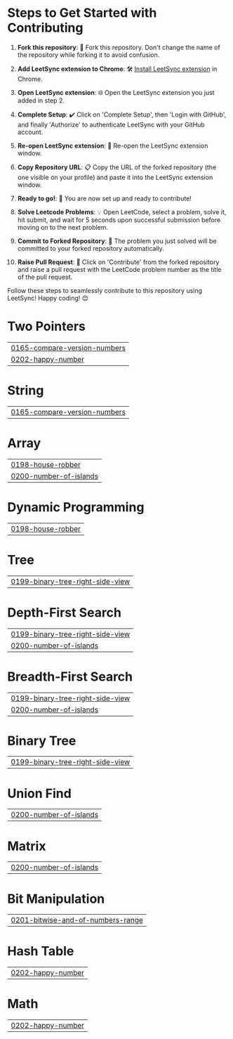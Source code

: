 # Steps to Get Started with Contributing

1. **Fork this repository**: 🍴 Fork this repository. Don't change the name of the repository while forking it to avoid confusion.

2. **Add LeetSync extension to Chrome**: 🛠️ [Install LeetSync extension](https://chromewebstore.google.com/detail/leetsync-leetcode-to-gith/ppkbejeolfcbaomanmbpjdbkfcjfhjnd) in Chrome.

3. **Open LeetSync extension**: 🌐 Open the LeetSync extension you just added in step 2.

4. **Complete Setup**: ✔️ Click on 'Complete Setup', then 'Login with GitHub', and finally 'Authorize' to authenticate LeetSync with your GitHub account.

5. **Re-open LeetSync extension**: 🔄 Re-open the LeetSync extension window.

6. **Copy Repository URL**: 📋 Copy the URL of the forked repository (the one visible on your profile) and paste it into the LeetSync extension window.

7. **Ready to go!**: 🚀 You are now set up and ready to contribute!

8. **Solve Leetcode Problems**: 💡 Open LeetCode, select a problem, solve it, hit submit, and wait for 5 seconds upon successful submission before moving on to the next problem.

9. **Commit to Forked Repository**: 💾 The problem you just solved will be committed to your forked repository automatically.

10. **Raise Pull Request**: 🎉 Click on 'Contribute' from the forked repository and raise a pull request with the LeetCode problem number as the title of the pull request.

Follow these steps to seamlessly contribute to this repository using LeetSync! Happy coding! 😊


# Two Pointers
|  |
| ------- |
| [0165-compare-version-numbers](https://github.com/sumedh2424/LeetCode-Feeder/tree/master/0165-compare-version-numbers) |
| [0202-happy-number](https://github.com/sumedh2424/LeetCode-Feeder/tree/master/0202-happy-number) |
# String
|  |
| ------- |
| [0165-compare-version-numbers](https://github.com/sumedh2424/LeetCode-Feeder/tree/master/0165-compare-version-numbers) |
# Array
|  |
| ------- |
| [0198-house-robber](https://github.com/sumedh2424/LeetCode-Feeder/tree/master/0198-house-robber) |
| [0200-number-of-islands](https://github.com/sumedh2424/LeetCode-Feeder/tree/master/0200-number-of-islands) |
# Dynamic Programming
|  |
| ------- |
| [0198-house-robber](https://github.com/sumedh2424/LeetCode-Feeder/tree/master/0198-house-robber) |
# Tree
|  |
| ------- |
| [0199-binary-tree-right-side-view](https://github.com/sumedh2424/LeetCode-Feeder/tree/master/0199-binary-tree-right-side-view) |
# Depth-First Search
|  |
| ------- |
| [0199-binary-tree-right-side-view](https://github.com/sumedh2424/LeetCode-Feeder/tree/master/0199-binary-tree-right-side-view) |
| [0200-number-of-islands](https://github.com/sumedh2424/LeetCode-Feeder/tree/master/0200-number-of-islands) |
# Breadth-First Search
|  |
| ------- |
| [0199-binary-tree-right-side-view](https://github.com/sumedh2424/LeetCode-Feeder/tree/master/0199-binary-tree-right-side-view) |
| [0200-number-of-islands](https://github.com/sumedh2424/LeetCode-Feeder/tree/master/0200-number-of-islands) |
# Binary Tree
|  |
| ------- |
| [0199-binary-tree-right-side-view](https://github.com/sumedh2424/LeetCode-Feeder/tree/master/0199-binary-tree-right-side-view) |
# Union Find
|  |
| ------- |
| [0200-number-of-islands](https://github.com/sumedh2424/LeetCode-Feeder/tree/master/0200-number-of-islands) |
# Matrix
|  |
| ------- |
| [0200-number-of-islands](https://github.com/sumedh2424/LeetCode-Feeder/tree/master/0200-number-of-islands) |
# Bit Manipulation
|  |
| ------- |
| [0201-bitwise-and-of-numbers-range](https://github.com/sumedh2424/LeetCode-Feeder/tree/master/0201-bitwise-and-of-numbers-range) |
# Hash Table
|  |
| ------- |
| [0202-happy-number](https://github.com/sumedh2424/LeetCode-Feeder/tree/master/0202-happy-number) |
# Math
|  |
| ------- |
| [0202-happy-number](https://github.com/sumedh2424/LeetCode-Feeder/tree/master/0202-happy-number) |